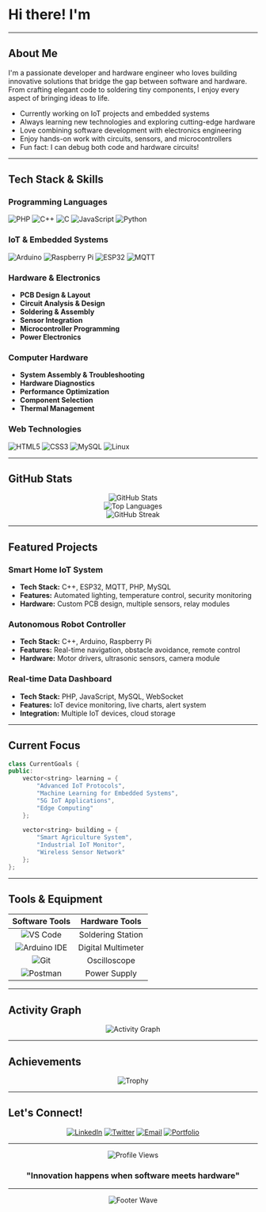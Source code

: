 # Hi there! I'm 

---

## About Me

I'm a passionate developer and hardware engineer who loves building innovative solutions that bridge the gap between software and hardware. From crafting elegant code to soldering tiny components, I enjoy every aspect of bringing ideas to life.

- Currently working on IoT projects and embedded systems
- Always learning new technologies and exploring cutting-edge hardware
- Love combining software development with electronics engineering
- Enjoy hands-on work with circuits, sensors, and microcontrollers
- Fun fact: I can debug both code and hardware circuits!

---

## Tech Stack & Skills

### Programming Languages
![PHP](https://img.shields.io/badge/PHP-777BB4?style=for-the-badge&logo=php&logoColor=white)
![C++](https://img.shields.io/badge/C++-00599C?style=for-the-badge&logo=c%2B%2B&logoColor=white)
![C](https://img.shields.io/badge/C-00599C?style=for-the-badge&logo=c&logoColor=white)
![JavaScript](https://img.shields.io/badge/JavaScript-F7DF1E?style=for-the-badge&logo=javascript&logoColor=black)
![Python](https://img.shields.io/badge/Python-3776AB?style=for-the-badge&logo=python&logoColor=white)

### IoT & Embedded Systems
![Arduino](https://img.shields.io/badge/Arduino-00979D?style=for-the-badge&logo=Arduino&logoColor=white)
![Raspberry Pi](https://img.shields.io/badge/Raspberry%20Pi-A22846?style=for-the-badge&logo=Raspberry%20Pi&logoColor=white)
![ESP32](https://img.shields.io/badge/ESP32-E7352C?style=for-the-badge&logo=espressif&logoColor=white)
![MQTT](https://img.shields.io/badge/MQTT-660066?style=for-the-badge&logo=mqtt&logoColor=white)

### Hardware & Electronics
- **PCB Design & Layout** 
- **Circuit Analysis & Design** 
- **Soldering & Assembly** 
- **Sensor Integration** 
- **Microcontroller Programming** 
- **Power Electronics** 

### Computer Hardware
- **System Assembly & Troubleshooting** 
- **Hardware Diagnostics** 
- **Performance Optimization** 
- **Component Selection** 
- **Thermal Management** 

### Web Technologies
![HTML5](https://img.shields.io/badge/HTML5-E34F26?style=for-the-badge&logo=html5&logoColor=white)
![CSS3](https://img.shields.io/badge/CSS3-1572B6?style=for-the-badge&logo=css3&logoColor=white)
![MySQL](https://img.shields.io/badge/MySQL-4479A1?style=for-the-badge&logo=mysql&logoColor=white)
![Linux](https://img.shields.io/badge/Linux-FCC624?style=for-the-badge&logo=linux&logoColor=black)

---

## GitHub Stats

<div align="center">
  <img src="https://github-readme-stats.vercel.app/api?username=reinharrt&show_icons=true&theme=tokyonight&hide_border=true&count_private=true" alt="GitHub Stats" />
</div>

<div align="center">
  <img src="https://github-readme-stats.vercel.app/api/top-langs/?username=reinharrt&layout=compact&theme=tokyonight&hide_border=true" alt="Top Languages" />
</div>

<div align="center">
  <img src="https://github-readme-streak-stats.herokuapp.com/?user=reinharrt&theme=tokyonight&hide_border=true" alt="GitHub Streak" />
</div>

---

## Featured Projects

### Smart Home IoT System
- **Tech Stack:** C++, ESP32, MQTT, PHP, MySQL
- **Features:** Automated lighting, temperature control, security monitoring
- **Hardware:** Custom PCB design, multiple sensors, relay modules

### Autonomous Robot Controller
- **Tech Stack:** C++, Arduino, Raspberry Pi
- **Features:** Real-time navigation, obstacle avoidance, remote control
- **Hardware:** Motor drivers, ultrasonic sensors, camera module

### Real-time Data Dashboard
- **Tech Stack:** PHP, JavaScript, MySQL, WebSocket
- **Features:** IoT device monitoring, live charts, alert system
- **Integration:** Multiple IoT devices, cloud storage

---

## Current Focus

```cpp
class CurrentGoals {
public:
    vector<string> learning = {
        "Advanced IoT Protocols",
        "Machine Learning for Embedded Systems",
        "5G IoT Applications",
        "Edge Computing"
    };
    
    vector<string> building = {
        "Smart Agriculture System",
        "Industrial IoT Monitor",
        "Wireless Sensor Network"
    };
};
```

---

## Tools & Equipment

<div align="center">

| Software Tools | Hardware Tools |
|:---:|:---:|
| ![VS Code](https://img.shields.io/badge/VS%20Code-007ACC?style=for-the-badge&logo=visual-studio-code&logoColor=white) | Soldering Station |
| ![Arduino IDE](https://img.shields.io/badge/Arduino%20IDE-00979D?style=for-the-badge&logo=arduino&logoColor=white) | Digital Multimeter |
| ![Git](https://img.shields.io/badge/Git-F05032?style=for-the-badge&logo=git&logoColor=white) | Oscilloscope |
| ![Postman](https://img.shields.io/badge/Postman-FF6C37?style=for-the-badge&logo=postman&logoColor=white) | Power Supply |

</div>

---

## Activity Graph

<div align="center">
  <img src="https://github-readme-activity-graph.vercel.app/graph?username=reinharrt&theme=tokyo-night&hide_border=true" alt="Activity Graph" />
</div>

---

## Achievements

<div align="center">
  <img src="https://github-profile-trophy.vercel.app/?username=reinharrt&theme=tokyonight&no-frame=true&no-bg=false&margin-w=4" alt="Trophy" />
</div>

---

## Let's Connect!

<div align="center">
  
[![LinkedIn](https://img.shields.io/badge/LinkedIn-0077B5?style=for-the-badge&logo=linkedin&logoColor=white)](https://linkedin.com/in/yourprofile)
[![Twitter](https://img.shields.io/badge/Twitter-1DA1F2?style=for-the-badge&logo=twitter&logoColor=white)](https://twitter.com/yourhandle)
[![Email](https://img.shields.io/badge/Email-D14836?style=for-the-badge&logo=gmail&logoColor=white)](mailto:your.email@example.com)
[![Portfolio](https://img.shields.io/badge/Portfolio-000000?style=for-the-badge&logo=About.me&logoColor=white)](https://yourportfolio.com)

</div>

---

<div align="center">
  <img src="https://komarev.com/ghpvc/?username=reinharrt&color=blue&style=flat-square&label=Profile+Views" alt="Profile Views" />
</div>

<div align="center">
  <h3>"Innovation happens when software meets hardware" </h3>
</div>

---

<div align="center">
  <img src="https://capsule-render.vercel.app/api?type=waving&color=gradient&height=100&section=footer" alt="Footer Wave" />
</div>
